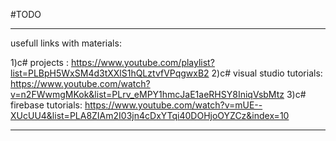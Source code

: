 ﻿#TODO










--------------------------------------------------------------------------------------------------------------------------------

usefull links with materials:

1)c# projects : https://www.youtube.com/playlist?list=PLBpH5WxSM4d3tXXlS1hQLztvfVPqgwxB2
2)c# visual studio tutorials: https://www.youtube.com/watch?v=n2FWwmgMKok&list=PLrv_eMPY1hmcJaE1aeRHSY8IniqVsbMtz
3)c# firebase tutorials: https://www.youtube.com/watch?v=mUE--XUcUU4&list=PLA8ZIAm2I03jn4cDxYTqi40DOHjoOYZCz&index=10

--------------------------------------------------------------------------------------------------------------------------------